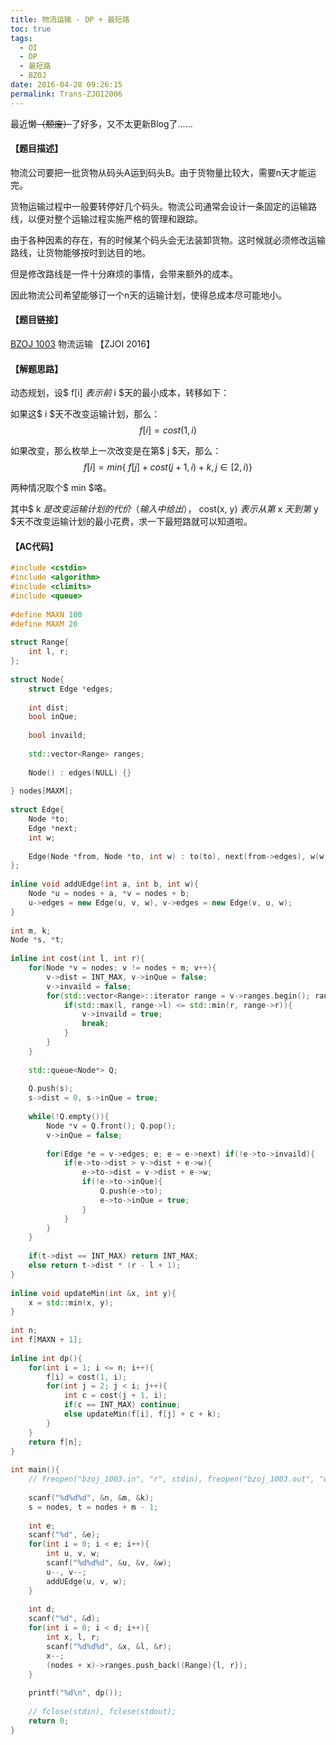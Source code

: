 ```yaml
---
title: 物流运输 - DP + 最短路
toc: true
tags:
  - OI
  - DP
  - 最短路
  - BZOJ
date: 2016-04-28 09:26:15
permalink: Trans-ZJOI2006
---
```


最近懒~~（颓废）~~了好多，又不太更新Blog了......

#### 【题目描述】
物流公司要把一批货物从码头A运到码头B。由于货物量比较大，需要n天才能运完。

货物运输过程中一般要转停好几个码头。物流公司通常会设计一条固定的运输路线，以便对整个运输过程实施严格的管理和跟踪。

由于各种因素的存在，有的时候某个码头会无法装卸货物。这时候就必须修改运输路线，让货物能够按时到达目的地。

但是修改路线是一件十分麻烦的事情，会带来额外的成本。

因此物流公司希望能够订一个n天的运输计划，使得总成本尽可能地小。

#### 【题目链接】
[BZOJ 1003](http://www.lydsy.com/JudgeOnline/problem.php?id=1003) 物流运输 【ZJOI 2016】

<!--more-->

#### 【解题思路】

动态规划，设$ f[i] $表示前$ i $天的最小成本，转移如下：

如果这$ i $天不改变运输计划，那么：
$$ f[i] = cost(1, i) $$

如果改变，那么枚举上一次改变是在第$ j $天，那么：
$$ f[i] = min\{\ f[j] + cost(j + 1, i) + k, j \in [2, i) \} $$

两种情况取个$ min $咯。

其中$ k $是改变运输计划的代价（输入中给出），$ cost(x, y) $表示从第$ x $天到第$ y $天不改变运输计划的最小花费，求一下最短路就可以知道啦。

#### 【AC代码】
```c++
#include <cstdio>
#include <algorithm>
#include <climits>
#include <queue>
 
#define MAXN 100
#define MAXM 20
 
struct Range{
    int l, r;
};
 
struct Node{
    struct Edge *edges;
 
    int dist;
    bool inQue;
 
    bool invaild;
 
    std::vector<Range> ranges;
 
    Node() : edges(NULL) {}
 
} nodes[MAXM];
 
struct Edge{
    Node *to;
    Edge *next;
    int w;
 
    Edge(Node *from, Node *to, int w) : to(to), next(from->edges), w(w) {}
};
 
inline void addUEdge(int a, int b, int w){
    Node *u = nodes + a, *v = nodes + b;
    u->edges = new Edge(u, v, w), v->edges = new Edge(v, u, w);
}
 
int m, k;
Node *s, *t;
 
inline int cost(int l, int r){
    for(Node *v = nodes; v != nodes + m; v++){
        v->dist = INT_MAX, v->inQue = false;
        v->invaild = false;
        for(std::vector<Range>::iterator range = v->ranges.begin(); range != v->ranges.end(); range++){
            if(std::max(l, range->l) <= std::min(r, range->r)){
                v->invaild = true;
                break;
            }
        }
    }
 
    std::queue<Node*> Q;
 
    Q.push(s);
    s->dist = 0, s->inQue = true;
 
    while(!Q.empty()){
        Node *v = Q.front(); Q.pop();
        v->inQue = false;
 
        for(Edge *e = v->edges; e; e = e->next) if(!e->to->invaild){
            if(e->to->dist > v->dist + e->w){
                e->to->dist = v->dist + e->w;
                if(!e->to->inQue){
                    Q.push(e->to);
                    e->to->inQue = true;
                }
            }
        }
    }
 
    if(t->dist == INT_MAX) return INT_MAX;
    else return t->dist * (r - l + 1);
}
 
inline void updateMin(int &x, int y){
    x = std::min(x, y);
}
 
int n;
int f[MAXN + 1];
 
inline int dp(){
    for(int i = 1; i <= n; i++){
        f[i] = cost(1, i);
        for(int j = 2; j < i; j++){
            int c = cost(j + 1, i);
            if(c == INT_MAX) continue;
            else updateMin(f[i], f[j] + c + k);
        }
    }
    return f[n];
}
 
int main(){
    // freopen("bzoj_1003.in", "r", stdin), freopen("bzoj_1003.out", "w", stdout);
 
    scanf("%d%d%d", &n, &m, &k);
    s = nodes, t = nodes + m - 1;
 
    int e;
    scanf("%d", &e);
    for(int i = 0; i < e; i++){
        int u, v, w;
        scanf("%d%d%d", &u, &v, &w);
        u--, v--;
        addUEdge(u, v, w);
    }
 
    int d;
    scanf("%d", &d);
    for(int i = 0; i < d; i++){
        int x, l, r;
        scanf("%d%d%d", &x, &l, &r);
        x--;
        (nodes + x)->ranges.push_back((Range){l, r});
    }
 
    printf("%d\n", dp());
 
    // fclose(stdin), fclose(stdout);
    return 0;
}
```
